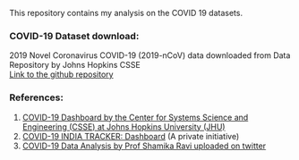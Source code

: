 This repository contains my analysis on the COVID 19 datasets. 

### COVID-19 Dataset download:  
2019 Novel Coronavirus COVID-19 (2019-nCoV)  data downloaded from Data Repository by Johns Hopkins CSSE   
[Link to the github repository](https://github.com/CSSEGISandData/COVID-19)








### References:
1. [COVID-19 Dashboard by the Center for Systems Science and Engineering (CSSE) at Johns Hopkins University (JHU)](https://www.arcgis.com/apps/opsdashboard/index.html#/bda7594740fd40299423467b48e9ecf6)
2. [COVID-19 INDIA TRACKER: Dashboard](https://www.covid19india.org/) (A private initiative)
3. [COVID-19 Data Analysis by Prof Shamika Ravi uploaded on twitter](https://twitter.com/ShamikaRavi)  

